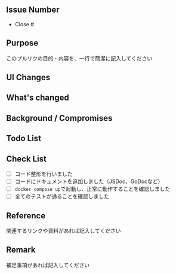 ## Issue Number
<!-- このプルリクが対応するIssue番号を記入してください -->

- Close # <!-- ここにIssue番号を記入 -->

## Purpose

このプルリクの目的・内容を、一行で簡潔に記入してください

<!-- 例: フロントエンド開発と並行で進行出来るように、バックエンドのLogin APIのMockを作成した。 -->

## UI Changes

<!-- このプルリクでUIに変更がある場合は、変更前後のスクリーンショットを添付してください。 -->

## What's changed

<!-- このプルリクで、どのような変更を行ったかを箇条書きで記入してください。
また各項目について、その想定挙動について記載してください。 -->

<!-- 例：
- login APIのMockを作成（POST: `/api/v1/users/login`）
  - ユーザー名とパスワードを受け取り、基本的には成功（ユーザーIDを含む）を返す
  - ユーザー名が`error`、もしくはパスワードが`error`の場合はエラーを返す
  - その他の異常系はリクエストボディの不正な形式の場合のみ考慮
- 上記Moc APIの仕様書を作成
  - Swagger形式で記述 -->

## Background / Compromises

<!-- このプルリクでの対応背景や、妥協点があれば記入してください。
なおこの項目に記入する内容は、出来るだけコードのコメントにも記入してください。 -->

<!-- 例：
ログイン失敗時に関して
- ユーザーの存在確認やパスワードの一致確認など、全て統一して「ログイン失敗」扱いにしている
  - 別にするメリット：ユーザーに対してどこが間違っているのかを明示することが出来る
  - 別にするデメリット：適当なユーザー名を入力することで、ユーザーの存在確認が出来てしまう
- 今回はまだユーザー名の仕様が定まっていないため、全て統一して「ログイン失敗」扱いにしている -->


## Todo List

<!-- 今回のプルリクはまだやっていないことや、将来やる予定の事項を記入してください。 -->

<!-- 例：
- [ ] 実処理の仕様決定とその実装
- [ ] 内部エラーなどその他の異常系 -->

## Check List

- [ ] コード整形を行いました
- [ ] コードにドキュメントを追加しました（JSDoc、GoDocなど）
- [ ] `docker compose up`で起動し、正常に動作することを確認しました
- [ ] 全てのテストが通ることを確認しました

## Reference

関連するリンクや資料があれば記入してください

## Remark

補足事項があれば記入してください